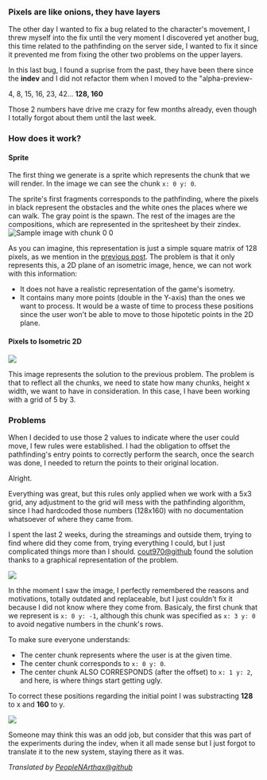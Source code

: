 ### Pixels are like onions, they have layers
The other day I wanted to fix a bug related to the character's movement,
I threw myself into the fix until the very moment I discovered yet another bug, this time related to the pathfinding 
on the server side, I wanted to fix it since it prevented me from fixing the other two problems 
on the upper layers.

In this last bug, I found a suprise from the past, they have been there
since the **indev** and I did not refactor them when I moved to the "alpha-preview-

4, 8, 15, 16, 23, 42... **128, 160**

Those 2 numbers have drive me crazy for few months already,
even though I totally forgot about them until the last week.


### How does it work?

#### Sprite
The first thing we generate is a sprite which represents the chunk that we will render.
In the image we can see the chunk `x: 0 y: 0`.

The sprite's first fragments corresponds to the pathfinding, where the pixels in black represent
the obstacles and the white ones the places where we can walk. The gray point is the spawn.
The rest of the images are the compositions, which are represented in the spritesheet by their zindex.
![Sample image with chunk `0 0`](https://media.discordapp.net/attachments/586914620451848234/780925752157798439/Screenshot_2020-11-24_at_23.36.05.png)

As you can imagine, this representation is just a simple square matrix of 128 pixels,
as we mention in the [previous post](./welcome-to-the-blog).
The problem is that it only represents this, a 2D plane of an isometric image,
hence, we can not work with this information:
- It does not have a realistic representation of the game's isometry.
- It contains many more points (double in the Y-axis) than the ones we want to process.
It would be a waste of time to process these positions since the user won't be able to move 
to those hipotetic points in the 2D plane.

#### Pixels to Isometric 2D
![](https://media.discordapp.net/attachments/586914620451848234/780925754622869514/Screenshot_2020-11-24_at_23.39.00.png)

This image represents the solution to the previous problem. The problem is that to reflect all the
chunks, we need to state how many chunks, height x width, we want to have in consideration.
In this case, I have been working with a grid of 5 by 3.

### Problems

When I decided to use those 2 values to indicate where the user could move, I few rules were established.
I had the obligation to offset the pathfinding's entry points to correctly perform the search, once the search was done,
I needed to return the points to their original location.

Alright.

Everything was great, but this rules only applied when we work with a 5x3 grid,
any adjustment to the grid will mess with the pathfinding algorithm, since I had hardcoded those numbers (128x160) with
no documentation whatsoever of where they came from.

I spent the last 2 weeks, during the streamings and outside them, trying to find where did they come from,
trying everything I could, but I just complicated things more than I should.
[cout970@github](https://github.com/cout970) found the solution thanks to a graphical representation of the problem.
 
 ![](https://cdn.discordapp.com/attachments/586914620451848234/780931084426805268/Screenshot_2020-11-25_at_00.01.06.png)

In thhe moment I saw the image, I perfectly remembered the reasons and motivations, totally outdated and replaceable,
but I just couldn't fix it because I did not know where they come from.
Basicaly, the first chunk that we represent is `x: 0 y: -1`, although this chunk 
was specified as `x: 3 y: 0` to avoid negative numbers in the chunk's rows.

To make sure everyone understands:
- The center chunk represents where the user is at the given time.
- The center chunk corresponds to `x: 0 y: 0`.
- The center chunk ALSO CORRESPONDS (after the offset) to `x: 1 y: 2`, and here, is where things start getting ugly.

To correct these positions regarding the initial point I was substracting **128** to x and **160** to y.

![](https://media.discordapp.net/attachments/586914620451848234/780932867424387072/Screenshot_2020-11-25_at_00.08.04.png)

Someone may think this was an odd job, but consider that this was part of the experiments during the indev, when it all made sense but
I just forgot to translate it to the new system, staying there as it was.

*Translated by [PeopleNArthax@github](https://github.com/peoplenarthax)*
